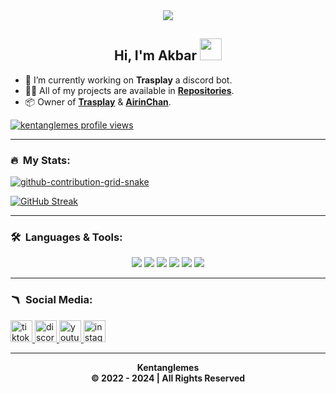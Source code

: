 <div align="center" style"border-radius:15px">
  <a href="https://saweria.co/aprilioakbar" title="Discord Server" target="_blank">
    <img src="https://media.discordapp.net/attachments/1235904997905137756/1283363827546587146/discord-wumpu.gif?ex=66e2b934&is=66e167b4&hm=6c935269bb6298301d37f74adb4cd18b4b9eda99b1170285c2673303a3969c00&" style"width: 10%;border-radius:15px">
  </a>
</div>

## <div align="center">Hi, I'm Akbar </b><img src="https://media.giphy.com/media/hvRJCLFzcasrR4ia7z/giphy.gif" width="35"></h1>

- 🧰 I’m currently working on **Trasplay** a discord bot.
- 👨‍💻 All of my projects are available in **[Repositories](https://github.com/kentanglemes?tab=repositories)**.
- 📦 Owner of **[Trasplay](https://github.com/kentanglemes/trasplay)** & **[AirinChan](https://github.com/kentanglemes/airinchan)**.

[![kentanglemes profile views](https://u8views.com/api/v1/github/profiles/159621234/views/day-week-month-total-count.svg)](https://saweria.co/aprilioakbar)

***

### 🔥 &nbsp;My Stats:
[![github-contribution-grid-snake](https://user-images.githubusercontent.com/89845641/218791674-c52db856-24d2-429f-8867-170c365730d1.svg)](https://saweria.co/aprilioakbar)

[![GitHub Streak](https://streak-stats.demolab.com?user=kentanglemes&theme=dark)](https://saweria.co/aprilioakbar)

***

### 🛠️ &nbsp;Languages & Tools:

<div align="center">
    <img src="https://img.shields.io/badge/-JavaScript-F7DF1E?logo=javascript&logoColor=000&style=for-the-badge" />
    <img src="https://img.shields.io/badge/TypeScript-%23007ACC.svg?style=for-the-badge&logo=typescript&logoColor=white" />
    <img src="https://img.shields.io/badge/Visual%20Studio%20Code-0078d7.svg?style=for-the-badge&logo=visual-studio-code&logoColor=white" />
    <img src="https://img.shields.io/badge/-Git-F05032?logo=git&logoColor=fff&style=for-the-badge" />
    <img src="https://img.shields.io/badge/node.js-6DA55F?style=for-the-badge&logo=node.js&logoColor=white" />
    <img src= "https://img.shields.io/badge/MongoDB-%234ea94b.svg?style=for-the-badge&logo=mongodb&logoColor=white" />
</div>

***

### 🪃 &nbsp;Social Media:

<div align="left">
  <a href="https://www.youtube.com/channel/UCQ-uhk60a9Li0wdDuXtIb-Q" target="_blank">
    <img src="https://img.shields.io/static/v1?message=Tiktok&logo=twitch&label=&color=9146FF&logoColor=white&labelColor=&style=for-the-badge" height="35" alt="tiktok logo"  />
  </a>
  <a href="https://discord.gg/HXzAcAvUan" target="_blank">
    <img src="https://img.shields.io/static/v1?message=Discord&logo=discord&label=&color=7289DA&logoColor=white&labelColor=&style=for-the-badge" height="35" alt="discord logo"  />
  </a>
  <a href="https://youtube.com/@aprilioakbar" target="_blank">
    <img src="https://img.shields.io/static/v1?message=Youtube&logo=youtube&label=&color=FF0000&logoColor=white&labelColor=&style=for-the-badge" height="35" alt="youtube logo"  />
  </a>
  <a href="https://instagram.com/aprilioakbarr" target="_blank">
    <img src="https://img.shields.io/static/v1?message=Instagram&logo=instagram&label=&color=E4405F&logoColor=white&labelColor=&style=for-the-badge" height="35" alt="instagram logo"  />
  </a>

***

<p align="center">
    <b>
    Kentanglemes<br/>
 © 2022 - 2024 | All Rights Reserved

